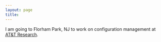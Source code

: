```yaml
---
layout: page
title: 
---
```

I am going to Florham Park, NJ to work on configuration management at [AT&T Research](http://www.research.att.com/).
